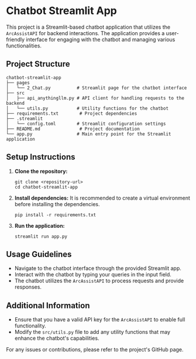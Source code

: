 # Chatbot Streamlit App

This project is a Streamlit-based chatbot application that utilizes the `ArcAssistAPI` for backend interactions. The application provides a user-friendly interface for engaging with the chatbot and managing various functionalities.

## Project Structure

```
chatbot-streamlit-app
├── pages
│   └── 2_Chat.py          # Streamlit page for the chatbot interface
├── src
│   ├── api_anythingllm.py # API client for handling requests to the backend
│   └── utils.py           # Utility functions for the chatbot
├── requirements.txt        # Project dependencies
├── .streamlit
│   └── config.toml        # Streamlit configuration settings
├── README.md               # Project documentation
└── app.py                 # Main entry point for the Streamlit application
```

## Setup Instructions

1. **Clone the repository:**
   ```
   git clone <repository-url>
   cd chatbot-streamlit-app
   ```

2. **Install dependencies:**
   It is recommended to create a virtual environment before installing the dependencies.
   ```
   pip install -r requirements.txt
   ```

3. **Run the application:**
   ```
   streamlit run app.py
   ```

## Usage Guidelines

- Navigate to the chatbot interface through the provided Streamlit app.
- Interact with the chatbot by typing your queries in the input field.
- The chatbot utilizes the `ArcAssistAPI` to process requests and provide responses.

## Additional Information

- Ensure that you have a valid API key for the `ArcAssistAPI` to enable full functionality.
- Modify the `src/utils.py` file to add any utility functions that may enhance the chatbot's capabilities.

For any issues or contributions, please refer to the project's GitHub page.
